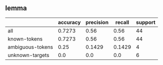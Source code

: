 
## lemma

|                  | accuracy | precision | recall | support |
|------------------|----------|-----------|--------|---------|
| all              | 0.7273   | 0.56      | 0.56   | 44      |
| known-tokens     | 0.7273   | 0.56      | 0.56   | 44      |
| ambiguous-tokens | 0.25     | 0.1429    | 0.1429 | 4       |
| unknown-targets  | 0.0      | 0.0       | 0.0    | 6       |

